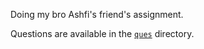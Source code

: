 Doing my bro Ashfi's friend's assignment.

Questions are available in the [`ques`](./ques) directory.